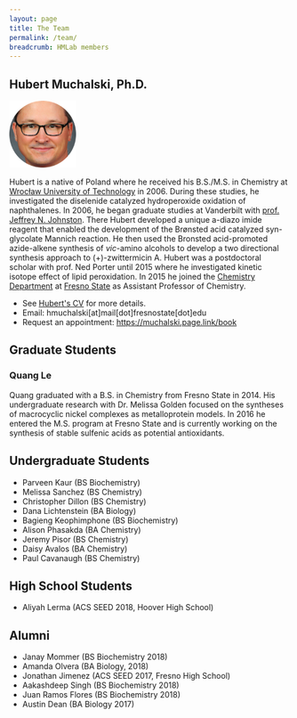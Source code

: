 ```yaml
---
layout: page
title: The Team
permalink: /team/
breadcrumb: HMLab members
---
```


## Hubert Muchalski, Ph.D.

<img src="/img/hm-circle2.png" width="120" />

Hubert is a native of Poland where he received his B.S./M.S. in Chemistry at [Wrocław University of Technology][pwr] in 2006. During these studies, he investigated the diselenide catalyzed hydroperoxide oxidation of naphthalenes. In 2006, he began graduate studies at Vanderbilt with [prof. Jeffrey N. Johnston][jnj]. There Hubert developed a unique a-diazo imide reagent that enabled the development of the Brønsted acid catalyzed syn-glycolate Mannich reaction. He then used the Bronsted acid-promoted azide-alkene synthesis of _vic_-amino alcohols to develop a two directional synthesis approach to (+)-zwittermicin A. Hubert was a postdoctoral scholar with prof. Ned Porter until 2015 where he investigated kinetic isotope effect of lipid peroxidation. In 2015 he joined the [Chemistry Department][csm-chem] at [Fresno State][csuf] as Assistant Professor of Chemistry.

- See [Hubert's CV][cv] for more details.
- Email: hmuchalski[at]mail[dot]fresnostate[dot]edu
- Request an appointment: [https://muchalski.page.link/book	][05195d58]


## Graduate Students

### Quang Le

Quang graduated with a B.S. in Chemistry from Fresno State in 2014. His undergraduate research with Dr. Melissa Golden focused on the syntheses of macrocyclic nickel complexes as metalloprotein models. In 2016 he entered the M.S. program at Fresno State and is currently working on the synthesis of stable sulfenic acids as potential antioxidants.

## Undergraduate Students

* Parveen Kaur (BS Biochemistry)
* Melissa Sanchez (BS Chemistry)
* Christopher Dillon (BS Chemistry)
* Dana Lichtenstein (BA Biology)
* Bagieng Keophimphone (BS Biochemistry)
* Alison Phasakda (BA Chemistry)
* Jeremy Pisor (BS Chemistry)
* Daisy Avalos (BA Chemistry)
* Paul Cavanaugh (BS Chemistry)

## High School Students

* Aliyah Lerma (ACS SEED 2018, Hoover High School)

## Alumni

* Janay Mommer (BS Biochemistry 2018)
* Amanda Olvera (BA Biology, 2018)
* Jonathan Jimenez (ACS SEED 2017, Fresno High School)
* Aakashdeep Singh (BS Biochemistry 2018)
* Juan Ramos Flores (BS Biochemistry 2018)
* Austin Dean (BA Biology 2017)

[csm-chem]: http://www.fresnostate.edu/csm/chemistry
[csuf]: http://www.fresnostate.edu
[pwr]: http://pwr.edu.pl/en/
[jnj]: http://johnstonchemistry.org/
[cv]: /downloads/vitae.pdf
[05195d58]: https://muchalski.page.link/book "Request an appoinment"
